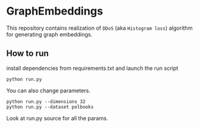 # GraphEmbeddings
This repository contains realization of `DDoS` (aka `Histogram loss`)
algorithm for generating graph embeddings.


## How to run
install dependencies from requirements.txt and launch the run script

`python run.py`

You can also change parameters.

```
python run.py --dimensions 32
python run.py --dataset polbooks
```
 
Look at run.py source for all the params.



